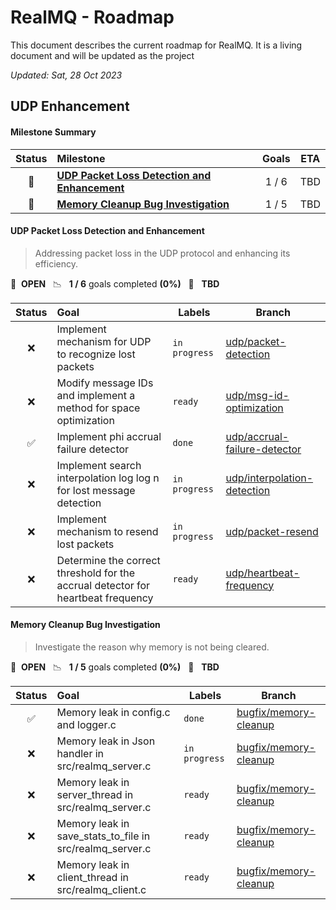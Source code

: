 # RealMQ - Roadmap

This document describes the current roadmap for RealMQ. It is a living document and will be updated as the project

*Updated: Sat, 28 Oct 2023*

## UDP Enhancement

#### Milestone Summary

| Status | Milestone                                                                                   | Goals | ETA |
|:------:|:--------------------------------------------------------------------------------------------|:-----:|:---:|
|   🚀   | **[UDP Packet Loss Detection and Enhancement](#udp-packet-loss-detection-and-enhancement)** | 1 / 6 | TBD |
|   🚀   | **[Memory Cleanup Bug Investigation](#memory-cleanup-bug-investigation)**                   | 1 / 5 | TBD |

#### UDP Packet Loss Detection and Enhancement

> Addressing packet loss in the UDP protocol and enhancing its efficiency.

🚀 &nbsp;**OPEN** &nbsp;&nbsp;📉 &nbsp;&nbsp;**1 / 6** goals completed **(0%)** &nbsp;&nbsp;📅 &nbsp;&nbsp;**TBD**

| Status | Goal                                                                             | Labels        | Branch                                     |
|:------:|:---------------------------------------------------------------------------------|---------------|--------------------------------------------|
|   ❌    | Implement mechanism for UDP to recognize lost packets                            | `in progress` | <a href=#>udp/packet-detection</a>         |
|   ❌    | Modify message IDs and implement a method for space optimization                 | `ready`       | <a href=#>udp/msg-id-optimization</a>      |
|   ✅    | Implement phi accrual failure detector                                           | `done`        | <a href=#>udp/accrual-failure-detector</a> |
|   ❌    | Implement search interpolation log log n for lost message detection              | `in progress` | <a href=#>udp/interpolation-detection</a>  |
|   ❌    | Implement mechanism to resend lost packets                                       | `in progress` | <a href=#>udp/packet-resend</a>            |
|   ❌    | Determine the correct threshold for the accrual detector for heartbeat frequency | `ready`       | <a href=#>udp/heartbeat-frequency</a>      |

#### Memory Cleanup Bug Investigation

> Investigate the reason why memory is not being cleared.

🚀 &nbsp;**OPEN** &nbsp;&nbsp;📉 &nbsp;&nbsp;**1 / 5** goals completed **(0%)** &nbsp;&nbsp;📅 &nbsp;&nbsp;**TBD**

| Status | Goal                                                     | Labels        | Branch                              |
|:------:|:---------------------------------------------------------|---------------|-------------------------------------|
|   ✅    | Memory leak in config.c and logger.c                     | `done`        | <a href=#>bugfix/memory-cleanup</a> |
|   ❌    | Memory leak in Json handler in src/realmq_server.c       | `in progress` | <a href=#>bugfix/memory-cleanup</a> |
|   ❌    | Memory leak in server_thread in src/realmq_server.c      | `ready`       | <a href=#>bugfix/memory-cleanup</a> |
|   ❌    | Memory leak in save_stats_to_file in src/realmq_server.c | `ready`       | <a href=#>bugfix/memory-cleanup</a> |
|   ❌    | Memory leak in client_thread in src/realmq_client.c      | `ready`       | <a href=#>bugfix/memory-cleanup</a> |
